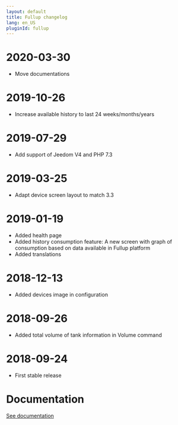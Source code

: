 ```yaml
---
layout: default
title: Fullup changelog
lang: en_US
pluginId: fullup
---
```


# 2020-03-30

- Move documentations

# 2019-10-26

- Increase available history to last 24 weeks/months/years

# 2019-07-29

- Add support of Jeedom V4 and PHP 7.3

# 2019-03-25

- Adapt device screen layout to match 3.3

# 2019-01-19

- Added health page
- Added history consumption feature: A new screen with graph of consumption based on data available in Fullup platform
- Added translations

# 2018-12-13

- Added devices image in configuration

# 2018-09-26

- Added total volume of tank information in Volume command

# 2018-09-24

- First stable release

# Documentation

[See documentation]({{site.baseurl}}/{{page.pluginId}}/{{page.lang}})
